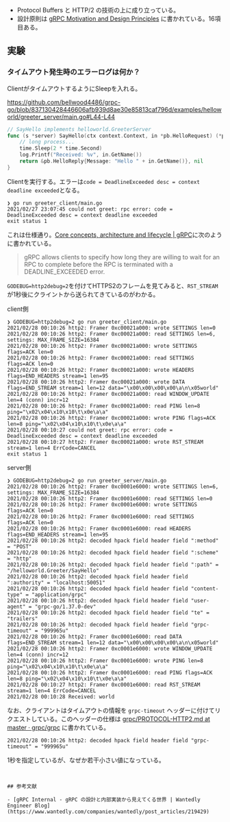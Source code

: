 - Protocol Buffers と HTTP/2 の技術の上に成り立っている。
- 設計原則は [gRPC Motivation and Design Principles](https://grpc.io/blog/principles/) に書かれている。16項目ある。

## 実験

### タイムアウト発生時のエラーログは何か？

ClientがタイムアウトするようにSleepを入れる。

https://github.com/bellwood4486/grpc-go/blob/837130428446606afb939d8ae30e85813caf796d/examples/helloworld/greeter_server/main.go#L44-L44
```go
// SayHello implements helloworld.GreeterServer
func (s *server) SayHello(ctx context.Context, in *pb.HelloRequest) (*pb.HelloReply, error) {
	// long process...
	time.Sleep(2 * time.Second)
	log.Printf("Received: %v", in.GetName())
	return &pb.HelloReply{Message: "Hello " + in.GetName()}, nil
}
```

Clientを実行する。エラーは`code = DeadlineExceeded desc = context deadline exceeded`となる。
```
❯ go run greeter_client/main.go
2021/02/27 23:07:45 could not greet: rpc error: code = DeadlineExceeded desc = context deadline exceeded
exit status 1
```

これは仕様通り。[Core concepts, architecture and lifecycle | gRPC](https://grpc.io/docs/what-is-grpc/core-concepts/#deadlines)に次のように書かれている。
> gRPC allows clients to specify how long they are willing to wait for an RPC to complete before the RPC is terminated with a DEADLINE_EXCEEDED error. 

`GODEBUG=http2debug=2`を付けてHTTPS2のフレームを見てみると、`RST_STREAM`が1秒後にクライントから送られてきているのがわかる。

client側
```
❯ GODEBUG=http2debug=2 go run greeter_client/main.go
2021/02/28 00:10:26 http2: Framer 0xc00021a000: wrote SETTINGS len=0
2021/02/28 00:10:26 http2: Framer 0xc00021a000: read SETTINGS len=6, settings: MAX_FRAME_SIZE=16384
2021/02/28 00:10:26 http2: Framer 0xc00021a000: wrote SETTINGS flags=ACK len=0
2021/02/28 00:10:26 http2: Framer 0xc00021a000: read SETTINGS flags=ACK len=0
2021/02/28 00:10:26 http2: Framer 0xc00021a000: wrote HEADERS flags=END_HEADERS stream=1 len=95
2021/02/28 00:10:26 http2: Framer 0xc00021a000: wrote DATA flags=END_STREAM stream=1 len=12 data="\x00\x00\x00\x00\a\n\x05world"
2021/02/28 00:10:26 http2: Framer 0xc00021a000: read WINDOW_UPDATE len=4 (conn) incr=12
2021/02/28 00:10:26 http2: Framer 0xc00021a000: read PING len=8 ping="\x02\x04\x10\x10\t\x0e\a\a"
2021/02/28 00:10:26 http2: Framer 0xc00021a000: wrote PING flags=ACK len=8 ping="\x02\x04\x10\x10\t\x0e\a\a"
2021/02/28 00:10:27 could not greet: rpc error: code = DeadlineExceeded desc = context deadline exceeded
2021/02/28 00:10:27 http2: Framer 0xc00021a000: wrote RST_STREAM stream=1 len=4 ErrCode=CANCEL
exit status 1
```

server側
```
❯ GODEBUG=http2debug=2 go run greeter_server/main.go
2021/02/28 00:10:26 http2: Framer 0xc0001e6000: wrote SETTINGS len=6, settings: MAX_FRAME_SIZE=16384
2021/02/28 00:10:26 http2: Framer 0xc0001e6000: read SETTINGS len=0
2021/02/28 00:10:26 http2: Framer 0xc0001e6000: wrote SETTINGS flags=ACK len=0
2021/02/28 00:10:26 http2: Framer 0xc0001e6000: read SETTINGS flags=ACK len=0
2021/02/28 00:10:26 http2: Framer 0xc0001e6000: read HEADERS flags=END_HEADERS stream=1 len=95
2021/02/28 00:10:26 http2: decoded hpack field header field ":method" = "POST"
2021/02/28 00:10:26 http2: decoded hpack field header field ":scheme" = "http"
2021/02/28 00:10:26 http2: decoded hpack field header field ":path" = "/helloworld.Greeter/SayHello"
2021/02/28 00:10:26 http2: decoded hpack field header field ":authority" = "localhost:50051"
2021/02/28 00:10:26 http2: decoded hpack field header field "content-type" = "application/grpc"
2021/02/28 00:10:26 http2: decoded hpack field header field "user-agent" = "grpc-go/1.37.0-dev"
2021/02/28 00:10:26 http2: decoded hpack field header field "te" = "trailers"
2021/02/28 00:10:26 http2: decoded hpack field header field "grpc-timeout" = "999965u"
2021/02/28 00:10:26 http2: Framer 0xc0001e6000: read DATA flags=END_STREAM stream=1 len=12 data="\x00\x00\x00\x00\a\n\x05world"
2021/02/28 00:10:26 http2: Framer 0xc0001e6000: wrote WINDOW_UPDATE len=4 (conn) incr=12
2021/02/28 00:10:26 http2: Framer 0xc0001e6000: wrote PING len=8 ping="\x02\x04\x10\x10\t\x0e\a\a"
2021/02/28 00:10:26 http2: Framer 0xc0001e6000: read PING flags=ACK len=8 ping="\x02\x04\x10\x10\t\x0e\a\a"
2021/02/28 00:10:27 http2: Framer 0xc0001e6000: read RST_STREAM stream=1 len=4 ErrCode=CANCEL
2021/02/28 00:10:28 Received: world
```

なお、クライアントはタイムアウトの情報を `grpc-timeout` ヘッダーに付けてリクエストしている。このヘッダーの仕様は [grpc/PROTOCOL-HTTP2.md at master · grpc/grpc](https://github.com/grpc/grpc/blob/master/doc/PROTOCOL-HTTP2.md) に書かれている。
```
2021/02/28 00:10:26 http2: decoded hpack field header field "grpc-timeout" = "999965u"
```
1秒を指定しているが、なぜか若干小さい値になっている。
```


## 参考文献

- [gRPC Internal - gRPC の設計と内部実装から見えてくる世界 | Wantedly Engineer Blog](https://www.wantedly.com/companies/wantedly/post_articles/219429)
